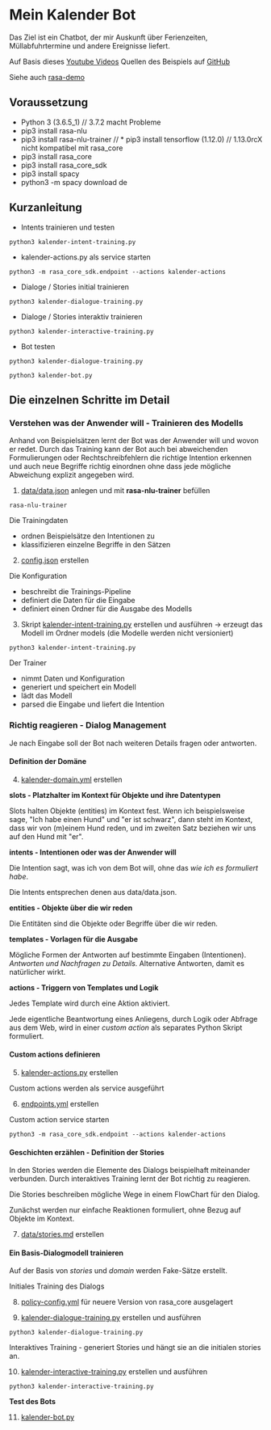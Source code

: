 # Mein Kalender Bot

Das Ziel ist ein Chatbot, der mir Auskunft über Ferienzeiten, Müllabfuhrtermine und andere Ereignisse liefert.

Auf Basis dieses [Youtube Videos](https://www.youtube.com/watch?v=xu6D_vLP5vY&t=3848s)
Quellen des Beispiels auf [GitHub](https://github.com/JustinaPetr/Weatherbot_Tutorial)

Siehe auch [rasa-demo](https://github.com/RasaHQ/rasa-demo/)

## Voraussetzung

* Python 3 (3.6.5_1) // 3.7.2 macht Probleme
* pip3 install rasa-nlu
* pip3 install rasa-nlu-trainer
// * pip3 install tensorflow (1.12.0) // 1.13.0rcX nicht kompatibel mit rasa_core
* pip3 install rasa_core
* pip3 install rasa_core_sdk
* pip3 install spacy
* python3 -m spacy download de

## Kurzanleitung
* Intents trainieren und testen
```
python3 kalender-intent-training.py
```
* kalender-actions.py als service starten
```
python3 -m rasa_core_sdk.endpoint --actions kalender-actions
```
* Dialoge / Stories initial trainieren
```
python3 kalender-dialogue-training.py
```
* Dialoge / Stories interaktiv trainieren
```
python3 kalender-interactive-training.py
```
* Bot testen
```
python3 kalender-dialogue-training.py
```
```
python3 kalender-bot.py
```

## Die einzelnen Schritte im Detail
### Verstehen was der Anwender will - Trainieren des Modells
Anhand von Beispielsätzen lernt der Bot was der Anwender will und wovon er redet. Durch das Training kann der Bot auch bei abweichenden Formulierungen oder Rechtschreibfehlern die richtige Intention erkennen und auch neue Begriffe richtig einordnen ohne dass jede mögliche Abweichung explizit angegeben wird.   

1. [data/data.json](data/data.json) anlegen und mit **rasa-nlu-trainer** befüllen

```
rasa-nlu-trainer
```

Die Trainingdaten
* ordnen Beispielsätze den Intentionen zu
* klassifizieren einzelne Begriffe in den Sätzen


2. [config.json](config.json) erstellen

Die Konfiguration
* beschreibt die Trainings-Pipeline
* definiert die Daten für die Eingabe
* definiert einen Ordner für die Ausgabe des Modells


3. Skript [kalender-intent-training.py](kalender-intent-training.py) erstellen und ausführen -> erzeugt das Modell im Ordner models (die Modelle werden nicht versioniert)

```
python3 kalender-intent-training.py
```

Der Trainer
* nimmt Daten und Konfiguration
* generiert und speichert ein Modell
* lädt das Modell
* parsed die Eingabe und liefert die Intention


### Richtig reagieren - Dialog Management

Je nach Eingabe soll der Bot nach weiteren Details fragen oder antworten.

#### Definition der Domäne

4. [kalender-domain.yml](kalender-domain.yml) erstellen

**slots - Platzhalter im Kontext für Objekte und ihre Datentypen**

Slots halten Objekte (entities) im Kontext fest. Wenn ich beispielsweise sage, "Ich habe einen Hund" und "er ist schwarz", dann steht im Kontext, dass wir von (m)einem Hund reden, und im zweiten Satz beziehen wir uns auf den Hund mit "er".

**intents - Intentionen oder was der Anwender will**

Die Intention sagt, was ich von dem Bot will, ohne das *wie ich es formuliert habe*.

Die Intents entsprechen denen aus data/data.json.

**entities - Objekte über die wir reden**

Die Entitäten sind die Objekte oder Begriffe über die wir reden.

**templates - Vorlagen für die Ausgabe**

Mögliche Formen der Antworten auf bestimmte Eingaben (Intentionen). *Antworten und Nachfragen zu Details.* Alternative Antworten, damit es natürlicher wirkt.

**actions - Triggern von Templates und Logik**

Jedes Template wird durch eine Aktion aktiviert.

Jede eigentliche Beantwortung eines Anliegens, durch Logik oder Abfrage aus dem Web, wird in einer *custom action* als separates Python Skript formuliert.

#### Custom actions definieren

5. [kalender-actions.py](kalender-actions.py) erstellen

Custom actions werden als service ausgeführt

6. [endpoints.yml](endpoints.yml) erstellen

Custom action service starten

```
python3 -m rasa_core_sdk.endpoint --actions kalender-actions
```

#### Geschichten erzählen - Definition der Stories

In den Stories werden die Elemente des Dialogs beispielhaft miteinander verbunden. Durch interaktives Training lernt der Bot richtig zu reagieren.

Die Stories beschreiben mögliche Wege in einem FlowChart für den Dialog.

Zunächst werden nur einfache Reaktionen formuliert, ohne Bezug auf Objekte im Kontext.

7. [data/stories.md](data/stories.md) erstellen

#### Ein Basis-Dialogmodell trainieren

Auf der Basis von *stories* und *domain* werden Fake-Sätze erstellt.

Initiales Training des Dialogs

8. [policy-config.yml](policy-config.yml) für neuere Version von rasa_core ausgelagert

9. [kalender-dialogue-training.py](kalender-dialogue-training.py) erstellen und ausführen

```
python3 kalender-dialogue-training.py
```

Interaktives Training - generiert Stories und hängt sie an die initialen stories an.

10. [kalender-interactive-training.py](kalender-interactive-training.py) erstellen und ausführen

```
python3 kalender-interactive-training.py
```

**Test des Bots**

11. [kalender-bot.py](kalender-bot.py)

